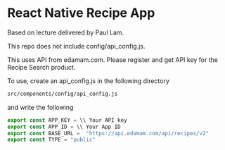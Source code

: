 # React Native Recipe App

Based on lecture delivered by Paul Lam.

This repo does not include config/api_config.js.

This uses API from edamam.com. Please register and get API key for the Recipe Search product.

To use, create an api_config.js in the following directory

```bash
src/components/config/api_config.js
```

and write the following

```javascript
export const APP_KEY = \\ Your API key
export const APP_ID = \\ Your App ID
export const BASE_URL =  "https://api.edamam.com/api/recipes/v2"
export const TYPE = "public"
```